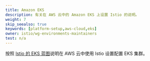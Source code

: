 ```yaml
---
title: Amazon EKS
description: 有关在 AWS 云中的 Amazon EKS 上设置 Istio 的说明。
weight: 7
skip_seealso: true
keywords: [platform-setup,aws-cloud,eks]
owner: istio/wg-environments-maintainers
test: n/a
---
```


按照 [Istio 的 EKS 蓝图](https://aws-ia.github.io/terraform-aws-eks-blueprints/patterns/istio/)说明在 AWS 云中使用 Istio 设置配置 EKS 集群。
